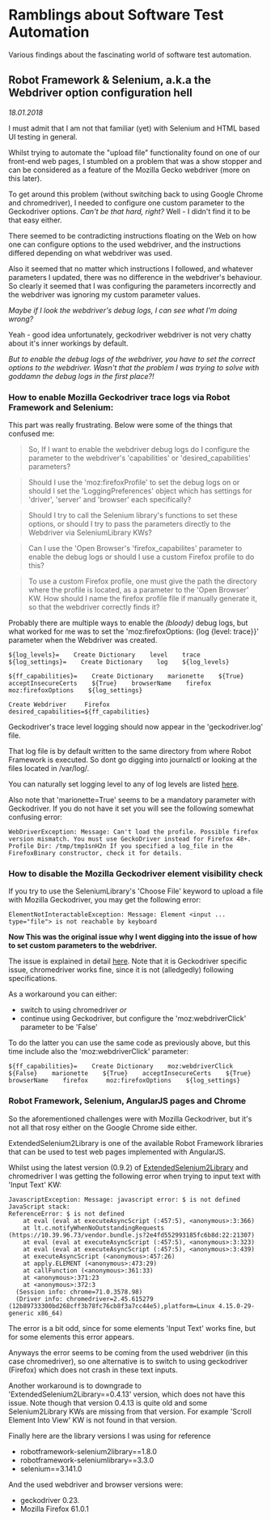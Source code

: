 # Ramblings about Software Test Automation

Various findings about the fascinating world of software test automation.


## Robot Framework & Selenium, a.k.a the Webdriver option configuration hell
*18.01.2018*

I must admit that I am not that familiar (yet) with Selenium and HTML based UI testing in general. 

Whilst trying to automate the "upload file" functionality found on one of our front-end web pages, I stumbled on a problem that was a show stopper and can be considered as a feature of the Mozilla Gecko webdriver (more on this later). 

To get around this problem (without switching back to using Google Chrome and chromedriver), I needed to configure one custom parameter to the Geckodriver options. *Can't be that hard, right?* Well - I didn't find it to be that easy either.

There seemed to be contradicting instructions floating on the Web on how one can configure options to the used webdriver, and the instructions differed depending on what webdriver was used.

Also it seemed that no matter which instructions I followed, and whatever parameters I updated, there was no difference in the webdriver's behaviour. So clearly it seemed that I was configuring the parameters incorrectly and the webdriver was ignoring my custom parameter values.

*Maybe if I look the webdriver's debug logs, I can see what I'm doing wrong?* 

Yeah - good idea unfortunately, geckodriver webdriver is not very chatty about it's inner workings by default.

*But to enable the debug logs of the webdriver, you have to set the correct options to the webdriver. Wasn't that the problem  I was trying to solve with goddamn the debug logs in the first place?!*

### How to enable Mozilla Geckodriver trace logs via Robot Framework and Selenium:

This part was really frustrating. Below were some of the things that confused me:

>So, If I want to enable the webdriver debug logs do I configure the parameter to the webdriver's 'capabilities' or 'desired_capabilities' parameters?  

>Should I use the 'moz:firefoxProfile' to set the debug logs on or should I set the 'LoggingPreferences' object which has settings for 'driver', 'server' and 'browser' each specifically? 

>Should I try to call the Selenium library's functions to set these options, or should I try to pass the parameters directly to the Webdriver via SeleniumLibrary KWs? 

>Can I use the 'Open Browser's 'firefox_capabilites' parameter to enable the debug logs or should I use a custom Firefox profile to do this? 

>To use a custom Firefox profile, one must give the path the directory where the profile is located, as a parameter to the 'Open Browser' KW. How should I name the firefox profile file if manually generate it, so that the webdriver correctly finds it?

Probably there are multiple ways to enable the *(bloody)* debug logs, but what worked for me was to set the 'moz:firefoxOptions: {log {level: trace}}' parameter when the Webdriver was created.

```
${log_levels}=    Create Dictionary    level    trace
${log_settings}=    Create Dictionary    log    ${log_levels}

${ff_capabilities}=    Create Dictionary    marionette    ${True}    acceptInsecureCerts    ${True}    browserName    firefox     moz:firefoxOptions    ${log_settings}

Create Webdriver     Firefox     desired_capabilities=${ff_capabilities}
```
Geckodriver's trace level logging should now appear in the 'geckodriver.log' file. 

That log file is by default written to the same directory from where Robot Framework is executed. So dont go digging into journalctl or looking at the files located in /var/log/.

You can naturally set logging level to any of log levels are listed [here](https://firefox-source-docs.mozilla.org/testing/geckodriver/geckodriver/TraceLogs.html).

Also note that 'marionette=True' seems to be a mandatory parameter with Geckodriver. If you do not have it set you will see the following somewhat confusing error:
```
WebDriverException: Message: Can't load the profile. Possible firefox version mismatch. You must use GeckoDriver instead for Firefox 48+. Profile Dir: /tmp/tmp1snH2n If you specified a log_file in the FirefoxBinary constructor, check it for details.
```

### How to disable the Mozilla Geckodriver element visibility check

If you try to use the SeleniumLibrary's 'Choose File' keyword to upload a file with Mozilla Geckodriver, you may get the following error:
```
ElementNotInteractableException: Message: Element <input ... type="file"> is not reachable by keyboard
```
**Now This was the original issue why I went digging into the issue of how to set custom parameters to the webdriver.** 

The issue is explained in detail [here](https://github.com/mozilla/geckodriver/issues/1173). Note that it is Geckodriver specific issue, chromedriver works fine, since it is not (alledgedly) following specifications.

As a workaround you can either:
- switch to using chromedriver *or* 
- continue using Geckodriver, but configure the 'moz:webdriverClick' parameter to be 'False' 

To do the latter you can use the same code as previously above, but this time include also the 'moz:webdriverClick' parameter:
```
${ff_capabilities}=    Create Dictionary    moz:webdriverClick    ${False}    marionette    ${True}    acceptInsecureCerts    ${True}    browserName    firefox     moz:firefoxOptions    ${log_settings}        
```

### Robot Framework, Selenium, AngularJS pages and Chrome

So the aforementioned challenges were with Mozilla Geckodriver, but it's not all that rosy either on the Google Chrome side either.

ExtendedSelenium2Library is one of the available Robot Framework libraries that can be used to test web pages implemented with AngularJS.

Whilst using the latest version (0.9.2) of [ExtendedSelenium2Library](https://pypi.org/project/robotframework-extendedselenium2library/) and chromedriver I was getting the following error when trying to input text with 'Input Text' KW:
```
JavascriptException: Message: javascript error: $ is not defined
JavaScript stack:
ReferenceError: $ is not defined
    at eval (eval at executeAsyncScript (:457:5), <anonymous>:3:366)
    at lt.c.notifyWhenNoOutstandingRequests (https://10.39.96.73/vendor.bundle.js?2e4fd552993185fc6b8d:22:21307)
    at eval (eval at executeAsyncScript (:457:5), <anonymous>:3:323)
    at eval (eval at executeAsyncScript (:457:5), <anonymous>:3:439)
    at executeAsyncScript (<anonymous>:457:26)
    at apply.ELEMENT (<anonymous>:473:29)
    at callFunction (<anonymous>:361:33)
    at <anonymous>:371:23
    at <anonymous>:372:3
  (Session info: chrome=71.0.3578.98)
  (Driver info: chromedriver=2.45.615279 (12b89733300bd268cff3b78fc76cb8f3a7cc44e5),platform=Linux 4.15.0-29-generic x86_64)
```
The error is a bit odd, since for some elements 'Input Text' works fine, but for some elements this error appears.

Anyways the error seems to be coming from the used webdriver (in this case chromedriver), so one alternative is to switch to using geckodriver (Firefox) which does not crash in these text inputs. 

Another workaround is to downgrade to 'ExtendedSelenium2Library==0.4.13' version, which does not have this issue. Note though that version 0.4.13 is quite old and some Selenium2Library KWs are missing from that version. For example 'Scroll Element Into View' KW is not found in that version.

Finally here are the library versions I was using for reference
- robotframework-selenium2library==1.8.0
- robotframework-seleniumlibrary==3.3.0
- selenium==3.141.0

And the used webdriver and browser versions were:
- geckodriver 0.23.
- Mozilla Firefox 61.0.1
